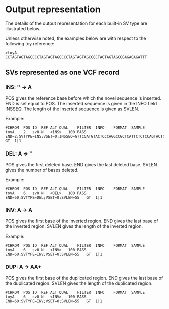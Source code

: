 # Output representation

The details of the output representation for each built-in SV type are illustrated below.

Unless otherwise noted, the examples below are with respect to the following toy
reference:

```
>toyA
CCTAGTAGTAGCCCCTAGTAGTAGCCCCTAGTAGTAGCCCCTAGTAGTAGCCGAGAGAGATTT
```

## SVs represented as one VCF record

### INS: '' -> A

POS gives the reference base before which the novel sequence is inserted.
END is set equal to POS.   The inserted sequence is given in the INFO field INSSEQ.
The length of the inserted sequence is given as SVLEN.

Example:

```
#CHROM	POS	ID	REF	ALT	QUAL	FILTER	INFO	FORMAT	SAMPLE
toyA	2	sv0	N	<INS>	100	PASS	END=2;SVTYPE=INS;VSET=0;INSSEQ=GTTCGATGTACTCCCAGGCCGCTCATTCTCTCCAGTACTCAAAAGCAAGCTTTGC;SVLEN=55;INSORD=0	GT	1|1
```

### DEL: A -> ''

POS gives the first deleted base.  END gives the last deleted base.  SVLEN gives the number of bases deleted.

Example:

```
#CHROM	POS	ID	REF	ALT	QUAL	FILTER	INFO	FORMAT	SAMPLE
toyA	6	sv0	N	<DEL>	100	PASS	END=60;SVTYPE=DEL;VSET=0;SVLEN=55	GT	1|1
```

### INV: A -> A

POS gives the first base of the inverted region.  END gives the last base of the inverted
region.  SVLEN gives the length of the inverted region.

Example:

```
#CHROM	POS	ID	REF	ALT	QUAL	FILTER	INFO	FORMAT	SAMPLE
toyA	6	sv0	N	<INV>	100	PASS	END=60;SVTYPE=INV;VSET=0;SVLEN=55	GT	1|1
```

### DUP: A -> AA+

POS gives the first base of the duplicated region.  END gives the last base of the duplicated
region.  SVLEN gives the length of the duplicated region.

```
#CHROM	POS	ID	REF	ALT	QUAL	FILTER	INFO	FORMAT	SAMPLE
toyA	6	sv0	N	<INV>	100	PASS	END=60;SVTYPE=INV;VSET=0;SVLEN=55	GT	1|1
```














